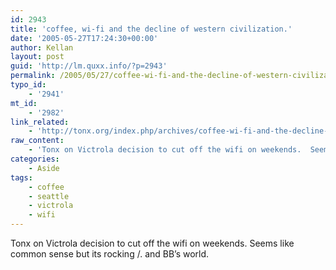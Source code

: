 ```yaml
---
id: 2943
title: 'coffee, wi-fi and the decline of western civilization.'
date: '2005-05-27T17:24:30+00:00'
author: Kellan
layout: post
guid: 'http://lm.quxx.info/?p=2943'
permalink: /2005/05/27/coffee-wi-fi-and-the-decline-of-western-civilization/
typo_id:
    - '2941'
mt_id:
    - '2982'
link_related:
    - 'http://tonx.org/index.php/archives/coffee-wi-fi-and-the-decline-of-western-civilization/'
raw_content:
    - 'Tonx on Victrola decision to cut off the wifi on weekends.  Seems like common sense but its rocking /. and BB\''s world.'
categories:
    - Aside
tags:
    - coffee
    - seattle
    - victrola
    - wifi
---
```


Tonx on Victrola decision to cut off the wifi on weekends. Seems like common sense but its rocking /. and BB’s world.